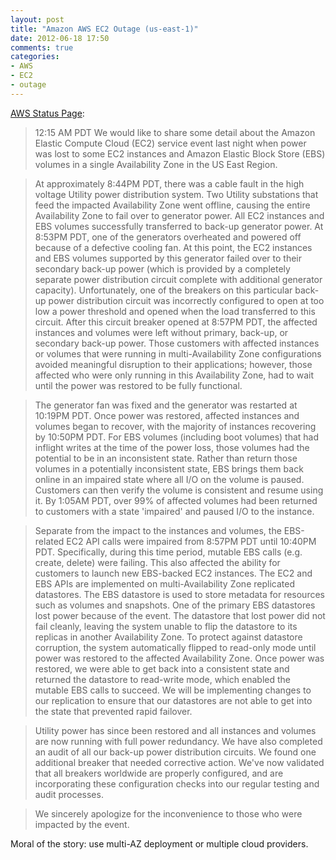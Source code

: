 ```yaml
---
layout: post
title: "Amazon AWS EC2 Outage (us-east-1)"
date: 2012-06-18 17:50
comments: true
categories: 
- AWS
- EC2
- outage
---
```

[AWS Status Page][status]:

> 12:15 AM PDT We would like to share some detail about the Amazon Elastic Compute Cloud (EC2) service event last night when power was lost to some EC2 instances and Amazon Elastic Block Store (EBS) volumes in a single Availability Zone in the US East Region. 

> At approximately 8:44PM PDT, there was a cable fault in the high voltage Utility power distribution system. Two Utility substations that feed the impacted Availability Zone went offline, causing the entire Availability Zone to fail over to generator power. All EC2 instances and EBS volumes successfully transferred to back-up generator power. At 8:53PM PDT, one of the generators overheated and powered off because of a defective cooling fan. At this point, the EC2 instances and EBS volumes supported by this generator failed over to their secondary back-up power (which is provided by a completely separate power distribution circuit complete with additional generator capacity). Unfortunately, one of the breakers on this particular back-up power distribution circuit was incorrectly configured to open at too low a power threshold and opened when the load transferred to this circuit. After this circuit breaker opened at 8:57PM PDT, the affected instances and volumes were left without primary, back-up, or secondary back-up power. Those customers with affected instances or volumes that were running in multi-Availability Zone configurations avoided meaningful disruption to their applications; however, those affected who were only running in this Availability Zone, had to wait until the power was restored to be fully functional. 

> The generator fan was fixed and the generator was restarted at 10:19PM PDT. Once power was restored, affected instances and volumes began to recover, with the majority of instances recovering by 10:50PM PDT. For EBS volumes (including boot volumes) that had inflight writes at the time of the power loss, those volumes had the potential to be in an inconsistent state. Rather than return those volumes in a potentially inconsistent state, EBS brings them back online in an impaired state where all I/O on the volume is paused. Customers can then verify the volume is consistent and resume using it. By 1:05AM PDT, over 99% of affected volumes had been returned to customers with a state 'impaired' and paused I/O to the instance. 

> Separate from the impact to the instances and volumes, the EBS-related EC2 API calls were impaired from 8:57PM PDT until 10:40PM PDT. Specifically, during this time period, mutable EBS calls (e.g. create, delete) were failing. This also affected the ability for customers to launch new EBS-backed EC2 instances. The EC2 and EBS APIs are implemented on multi-Availability Zone replicated datastores. The EBS datastore is used to store metadata for resources such as volumes and snapshots. One of the primary EBS datastores lost power because of the event. The datastore that lost power did not fail cleanly, leaving the system unable to flip the datastore to its replicas in another Availability Zone. To protect against datastore corruption, the system automatically flipped to read-only mode until power was restored to the affected Availability Zone. Once power was restored, we were able to get back into a consistent state and returned the datastore to read-write mode, which enabled the mutable EBS calls to succeed. We will be implementing changes to our replication to ensure that our datastores are not able to get into the state that prevented rapid failover. 

> Utility power has since been restored and all instances and volumes are now running with full power redundancy. We have also completed an audit of all our back-up power distribution circuits. We found one additional breaker that needed corrective action. We've now validated that all breakers worldwide are properly configured, and are incorporating these configuration checks into our regular testing and audit processes. 

> We sincerely apologize for the inconvenience to those who were impacted by the event.

Moral of the story: use multi-AZ deployment or multiple cloud providers.

[status]: http://status.aws.amazon.com/
